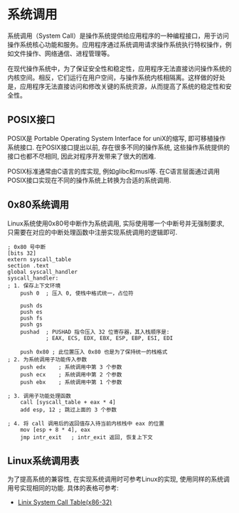 系统调用
=============

系统调用（System Call）是操作系统提供给应用程序的一种编程接口，用于访问操作系统核心功能和服务。应用程序通过系统调用请求操作系统执行特权操作，例如文件操作、网络通信、进程管理等。

在现代操作系统中，为了保证安全性和稳定性，应用程序无法直接访问操作系统的内核空间。相反，它们运行在用户空间，与操作系统内核相隔离。这样做的好处是，应用程序无法直接访问和修改关键的系统资源，从而提高了系统的稳定性和安全性。

POSIX接口
--------------

POSIX是 Portable Operating System Interface for uniX的缩写, 即可移植操作系统接口. 在POSIX接口提出以前, 存在很多不同的操作系统, 这些操作系统提供的接口也都不尽相同, 因此对程序开发带来了很大的困难.

POSIX标准通常由C语言的库实现, 例如glibc和musl等. 在C语言层面通过调用POSIX接口实现在不同的操作系统上转换为合适的系统调用.


0x80系统调用
---------------

Linux系统使用0x80号中断作为系统调用, 实际使用哪一个中断号并无强制要求, 只需要在对应的中断处理函数中注册实现系统调用的逻辑即可.

```
; 0x80 号中断
[bits 32]
extern syscall_table
section .text
global syscall_handler
syscall_handler:
; 1. 保存上下文环境
    push 0  ; 压入 0, 使栈中格式统一，占位符

    push ds
    push es
    push fs
    push gs
    pushad  ; PUSHAD 指令压入 32 位寄存器，其入栈顺序是:
            ; EAX, ECS, EDX, EBX, ESP, EBP, ESI, EDI

    push 0x80 ; 此位置压入 0x80 也是为了保持统一的栈格式
; 2. 为系统调用子功能传入参数
    push edx    ; 系统调用中第 3 个参数
    push ecx    ; 系统调用中第 2 个参数
    push ebx    ; 系统调用中第 1 个参数

; 3. 调用子功能处理函数
    call [syscall_table + eax * 4]
    add esp, 12 ; 跳过上面的 3 个参数

; 4. 将 call 调用后的返回值存入待当前内核栈中 eax 的位置
    mov [esp + 8 * 4], eax
    jmp intr_exit   ; intr_exit 返回, 恢复上下文
```



Linux系统调用表
------------------

为了提高系统的兼容性, 在实现系统调用时可参考Linux的实现, 使用同样的系统调用号实现相同的功能. 具体的表格可参考:

- [Linix System Call Table(x86-32)](https://www.chromium.org/chromium-os/developer-library/reference/linux-constants/syscalls/#x86-32-bit)